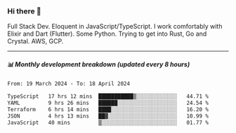 ### Hi there 👋

Full Stack Dev. Eloquent in JavaScript/TypeScript. I work comfortably with Elixir and Dart (Flutter). Some Python. Trying to get into Rust, Go and Crystal. AWS, GCP.

***

##### 📊 Monthly development breakdown (updated every 8 hours)

<!--START_SECTION:waka-->

```txt
From: 19 March 2024 - To: 18 April 2024

TypeScript   17 hrs 12 mins  ███████████▒░░░░░░░░░░░░░   44.71 %
YAML         9 hrs 26 mins   ██████░░░░░░░░░░░░░░░░░░░   24.54 %
Terraform    6 hrs 14 mins   ████░░░░░░░░░░░░░░░░░░░░░   16.20 %
JSON         4 hrs 13 mins   ██▓░░░░░░░░░░░░░░░░░░░░░░   10.99 %
JavaScript   40 mins         ▒░░░░░░░░░░░░░░░░░░░░░░░░   01.77 %
```

<!--END_SECTION:waka-->

